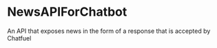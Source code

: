 # NewsAPIForChatbot
An API that exposes news in the form of a response that is accepted by Chatfuel

